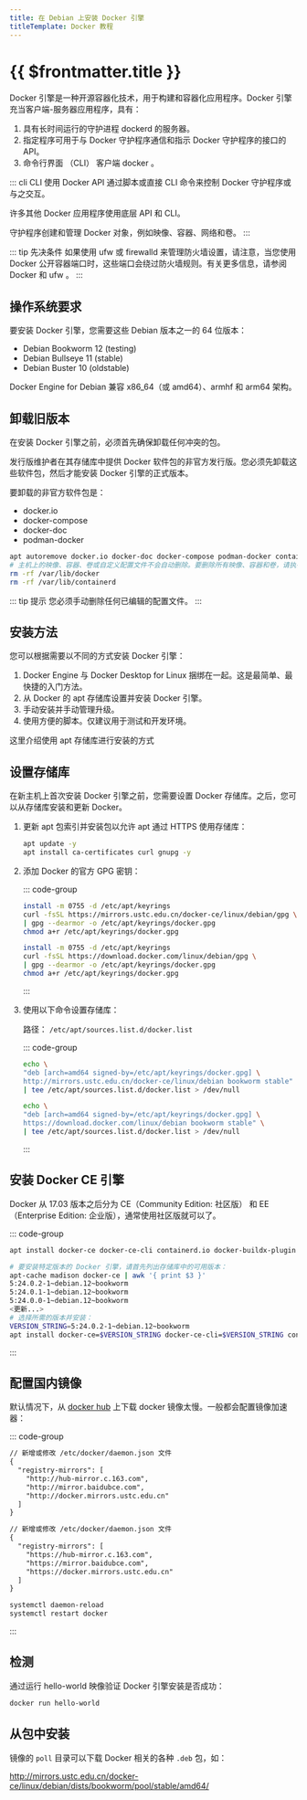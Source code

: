 ```yaml
---
title: 在 Debian 上安装 Docker 引擎
titleTemplate: Docker 教程
---
```


# {{ $frontmatter.title }}

Docker 引擎是一种开源容器化技术，用于构建和容器化应用程序。Docker 引擎充当客户端-服务器应用程序，具有：

1. 具有长时间运行的守护进程 dockerd 的服务器。
2. 指定程序可用于与 Docker 守护程序通信和指示 Docker 守护程序的接口的 API。
3. 命令行界面 （CLI） 客户端 docker 。

::: cli
CLI 使用 Docker API 通过脚本或直接 CLI 命令来控制 Docker 守护程序或与之交互。

许多其他 Docker 应用程序使用底层 API 和 CLI。

守护程序创建和管理 Docker 对象，例如映像、容器、网络和卷。
:::

::: tip 先决条件
如果使用 ufw 或 firewalld 来管理防火墙设置，请注意，当您使用 Docker 公开容器端口时，这些端口会绕过防火墙规则。有关更多信息，请参阅 Docker 和 ufw 。
:::

## 操作系统要求

要安装 Docker 引擎，您需要这些 Debian 版本之一的 64 位版本：

- Debian Bookworm 12 (testing)
- Debian Bullseye 11 (stable)
- Debian Buster 10 (oldstable)

Docker Engine for Debian 兼容 x86_64（或 amd64）、armhf 和 arm64 架构。

## 卸载旧版本

在安装 Docker 引擎之前，必须首先确保卸载任何冲突的包。

发行版维护者在其存储库中提供 Docker 软件包的非官方发行版。您必须先卸载这些软件包，然后才能安装 Docker 引擎的正式版本。

要卸载的非官方软件包是：

- docker.io
- docker-compose
- docker-doc
- podman-docker

```bash
apt autoremove docker.io docker-doc docker-compose podman-docker containerd runc --purge
# 主机上的映像、容器、卷或自定义配置文件不会自动删除。要删除所有映像、容器和卷，请执行以下操作：
rm -rf /var/lib/docker
rm -rf /var/lib/containerd
```

::: tip 提示
您必须手动删除任何已编辑的配置文件。
:::

## 安装方法

您可以根据需要以不同的方式安装 Docker 引擎：

1. Docker Engine 与 Docker Desktop for Linux 捆绑在一起。这是最简单、最快捷的入门方法。
2. 从 Docker 的 apt 存储库设置并安装 Docker 引擎。
3. 手动安装并手动管理升级。
4. 使用方便的脚本。仅建议用于测试和开发环境。

这里介绍使用 apt 存储库进行安装的方式

## 设置存储库

在新主机上首次安装 Docker 引擎之前，您需要设置 Docker 存储库。之后，您可以从存储库安装和更新 Docker。

1. 更新 apt 包索引并安装包以允许 apt 通过 HTTPS 使用存储库：

   ```bash
   apt update -y
   apt install ca-certificates curl gnupg -y
   ```

2. 添加 Docker 的官方 GPG 密钥：

   ::: code-group

   ```bash [中科大]
   install -m 0755 -d /etc/apt/keyrings
   curl -fsSL https://mirrors.ustc.edu.cn/docker-ce/linux/debian/gpg \
   | gpg --dearmor -o /etc/apt/keyrings/docker.gpg
   chmod a+r /etc/apt/keyrings/docker.gpg
   ```

   ```bash [官网]
   install -m 0755 -d /etc/apt/keyrings
   curl -fsSL https://download.docker.com/linux/debian/gpg \
   | gpg --dearmor -o /etc/apt/keyrings/docker.gpg
   chmod a+r /etc/apt/keyrings/docker.gpg
   ```

   :::

3. 使用以下命令设置存储库：

   路径： `/etc/apt/sources.list.d/docker.list`

   ::: code-group

   ```bash [中科大]
   echo \
   "deb [arch=amd64 signed-by=/etc/apt/keyrings/docker.gpg] \
   http://mirrors.ustc.edu.cn/docker-ce/linux/debian bookworm stable" \
   | tee /etc/apt/sources.list.d/docker.list > /dev/null
   ```

   ```bash [官网]
   echo \
   "deb [arch=amd64 signed-by=/etc/apt/keyrings/docker.gpg] \
   https://download.docker.com/linux/debian bookworm stable" \
   | tee /etc/apt/sources.list.d/docker.list > /dev/null
   ```

   :::

## 安装 Docker CE 引擎

Docker 从 17.03 版本之后分为 CE（Community Edition: 社区版） 和 EE（Enterprise Edition: 企业版），通常使用社区版就可以了。

::: code-group

```bash [最近]
apt install docker-ce docker-ce-cli containerd.io docker-buildx-plugin docker-compose-plugin
```

```bash [指定版本]
# 要安装特定版本的 Docker 引擎，请首先列出存储库中的可用版本：
apt-cache madison docker-ce | awk '{ print $3 }'
5:24.0.2-1~debian.12~bookworm
5:24.0.1-1~debian.12~bookworm
5:24.0.0-1~debian.12~bookworm
<更新...>
# 选择所需的版本并安装：
VERSION_STRING=5:24.0.2-1~debian.12~bookworm
apt install docker-ce=$VERSION_STRING docker-ce-cli=$VERSION_STRING containerd.io docker-buildx-plugin docker-compose-plugin
```

:::

## 配置国内镜像

默认情况下，从 [docker hub](https://hub.docker.com/) 上下载 docker 镜像太慢。一般都会配置镜像加速器：

::: code-group

```txt [http]
// 新增或修改 /etc/docker/daemon.json 文件
{
  "registry-mirrors": [
    "http://hub-mirror.c.163.com",
    "http://mirror.baidubce.com",
    "http://docker.mirrors.ustc.edu.cn"
  ]
}
```

```txt [https]
// 新增或修改 /etc/docker/daemon.json 文件
{
  "registry-mirrors": [
    "https://hub-mirror.c.163.com",
    "https://mirror.baidubce.com",
    "https://docker.mirrors.ustc.edu.cn"
  ]
}
```

```bash [执行]
systemctl daemon-reload
systemctl restart docker
```

:::

## 检测

通过运行 hello-world 映像验证 Docker 引擎安装是否成功：

```bash
docker run hello-world
```

## 从包中安装

镜像的 `poll` 目录可以下载 Docker 相关的各种 `.deb` 包，如：

http://mirrors.ustc.edu.cn/docker-ce/linux/debian/dists/bookworm/pool/stable/amd64/
